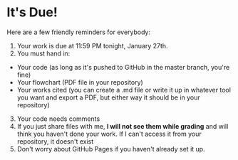 # It's Due!

Here are a few friendly reminders for everybody:

1. Your work is due at 11:59 PM tonight, January 27th.
2. You must hand in:
  * Your code (as long as it's pushed to GitHub in the master branch, you're fine)
  * Your flowchart (PDF file in your repository)
  * Your works cited (you can create a .md file or write it up in whatever tool you want and export a PDF, but either way it should be in your repository)
3. Your code needs comments
4. If you just share files with me, **I will not see them while grading** and will think you haven't done your work. If I can't access it from your repository, it doesn't exist
5. Don't worry about GitHub Pages if you haven't already set it up.
